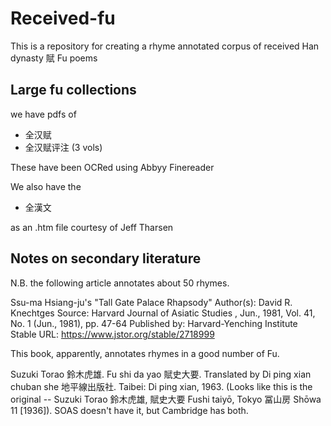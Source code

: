 # Received-fu
This is a repository for creating a rhyme annotated corpus of received Han dynasty 賦 Fu poems

## Large fu collections

we have pdfs of
- 全汉赋
- 全汉赋评注 (3 vols)

These have been OCRed using Abbyy Finereader

We also have the 

- 全漢文 

as an .htm file courtesy of Jeff Tharsen

## Notes on secondary literature

N.B. the following article annotates about 50 rhymes. 

Ssu-ma Hsiang-ju's "Tall Gate Palace Rhapsody"
Author(s): David R. Knechtges
Source: Harvard Journal of Asiatic Studies , Jun., 1981, Vol. 41, No. 1 (Jun., 1981), pp.
47-64
Published by: Harvard-Yenching Institute
Stable URL: https://www.jstor.org/stable/2718999

This book, apparently, annotates rhymes in a good number of Fu. 

Suzuki Torao 鈴木虎雄. Fu shi da yao 賦史大要. Translated by Di ping xian chuban 
she 地平線出版社. Taibei: Di ping xian, 1963. (Looks like this is the original -- Suzuki Torao 鈴木虎雄, 賦史大要 Fushi taiyō, Tokyo 冨山房 Shōwa 11 [1936]). SOAS doesn't have it, but Cambridge has both. 
